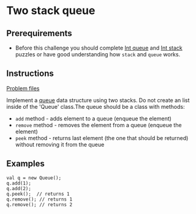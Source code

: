 # Two stack queue

## Prerequirements
* Before this challenge you should complete [Int queue](/app/src/test/java/com/igorwojda/datastructure/queue/int/IntQueue.md) and
[Int stack](/app/src/test/java/com/igorwojda/datastructure/stack/int/IntStack.md) puzzles or have good understanding how `stack` and `queue`
works.

## Instructions
[Problem files](.)

Implement a [queue](https://en.wikipedia.org/wiki/Queue_(abstract_data_type)) data structure using two stacks. Do not create an list
inside of the 'Queue' class.The queue should be a class with methods:
* `add` method - adds element to a queue (enqueue the element)
* `remove` method - removes the element from a queue (enqueue the element)
* `peek` method - returns last element (the one that should be returned) without removing it from the queue

## Examples
```
val q = new Queue();
q.add(1);
q.add(2);
q.peek();  // returns 1
q.remove(); // returns 1
q.remove(); // returns 2
```

